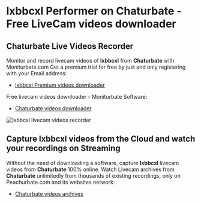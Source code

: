# lxbbcxl Performer on Chaturbate - Free LiveCam videos downloader

## Chaturbate Live Videos Recorder

Monitor and record livecam videos of **lxbbcxl** from **Chaturbate** with Moniturbate.com
Get a premium trial for free by just and only registering with your Email address:
* [lxbbcxl Premium videos downloader](https://moniturbate.com/request-demo-licence-key.html)

Free livecam videos downloader - Moniturbate Software:
* [Chaturbate videos downloader](https://moniturbate.com/moniturbate-download-software.html)

![lxbbcxl livecam videos recorder](https://peachurnet.com/templates/moniturbate-software.png)


## Capture lxbbcxl videos from the Cloud and watch your recordings on Streaming

Without the need of downloading a software, capture **lxbbcxl** livecam videos from **Chaturbate** 100% online.
Watch Livecam archives from **Chaturbate** unlimitedly from thousands of existing recordings, only on Peachurbate.com and its websites network:
* [Chaturbate videos archives](https://peachurnet.com/)